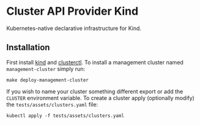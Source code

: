 # Cluster API Provider Kind

Kubernetes-native declarative infrastructure for Kind.

## Installation
First install [kind](https://kind.sigs.k8s.io/docs/user/quick-start/#installation) and [clusterctl](https://cluster-api.sigs.k8s.io/user/quick-start.html#install-clusterctl).
To install a management cluster named `management-cluster` simply run:
```shell
make deploy-management-cluster
```
If you wish to name your cluster something different export or add the `CLUSTER` environment variable.
To create a cluster apply (optionally modify) the `tests/assets/clusters.yaml` file:
```shell
kubectl apply -f tests/assets/clusters.yaml
```

